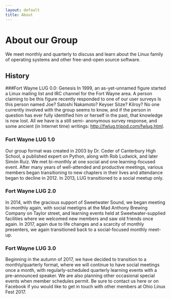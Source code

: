 ```yaml
---
layout: default
title: About
---
```

# About our Group
We meet monthly and quarterly to discuss and learn about the Linux family of operating systems and other free-and-open source software.

## History
###Fort Wayne LUG 0.0: Genesis
In 1999, an as-yet-unnamed figure started a Linux mailing list and IRC channel for the Fort Wayne area. A person claiming to be this figure recently responded to one of our user surveys Is this person named Joe? Satoshi Nakamoto? Keyser Söze? Kilroy? No one currently involved with the group seems to know, and if the person in question has ever fully identified him or herself in the past, that knowledge is now lost. All we have is a still semi- anonymous survey response, and some ancient (in Internet time) writings: http://fwlug.tripod.com/fwlug.html. 

### Fort Wayne LUG 1.0
Our group format was created in 2003 by Dr. Ceder of Canterbury High School, a published expert on Python, along with Rob Ludwick, and later Simón Ruíz. We met bi-monthly at one social and one learning-focused event. After many years of well-attended and productive meetings, various members began transitioning to new chapters in their lives and attendance began to decline in 2012. In 2013, LUG transitioned to a social meetup only.

### Fort Wayne LUG 2.0
In 2014, with the gracious support of Sweetwater Sound, we began meeting bi-monthly again, with social meetigns at the Mad Anthony Brewing Company on Taylor street, and learning events held at Sweetwater-supplied facilities where we welcomed new members and saw old friends once again. In 2017, again due to life changes and a scarcity of monthly presenters, we again transitioned back to a social-focused monthly meet-up.

### Fort Wayne LUG 3.0
Beginning in the autumn of 2017, we have decided to transition to a monthly/quarterly format, where we will continue to have social meetings once a month, with regularly-scheduled quarterly learning events with a pre-announced speaker. We are also planning other occasional special events when member schedules permit. Be sure to contact us here or on Facebook if you would like to get in touch with other members at Ohio Linux Fest 2017.
